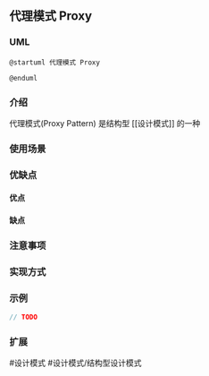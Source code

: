 ## 代理模式 Proxy

### UML
```plantuml
@startuml 代理模式 Proxy

@enduml
```

### 介绍
代理模式(Proxy Pattern) 是结构型 [[设计模式]] 的一种

### 使用场景


### 优缺点
#### 优点


#### 缺点


### 注意事项


### 实现方式


### 示例
```java
// TODO
```

### 扩展


#设计模式 #设计模式/结构型设计模式 